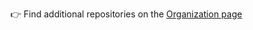 :point_right: Find additional repositories on the [Organization page](https://github.com/hdecarne-github)
